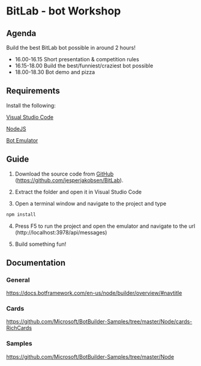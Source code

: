 # BitLab - bot Workshop
## Agenda
Build the best BitLab bot possible in around 2 hours!

* 16.00-16.15 Short presentation & competition rules
* 16.15-18.00 Build the best/funniest/craziest bot possible
* 18.00-18.30 Bot demo and pizza

## Requirements

Install the following:

[Visual Studio Code](https://code.visualstudio.com/)

[NodeJS](https://nodejs.org/en/)

[Bot Emulator](https://emulator.botframework.com/)

## Guide

1. Download the source code from [GitHub](https://github.com/jesperjakobsen/BitLab) (https://github.com/jesperjakobsen/BitLab).

2. Extract the folder and open it in Visual Studio Code

3. Open a terminal window and navigate to the project and type

~~~js 
npm install
~~~

4. Press F5 to run the project and open the emulator and navigate to the url (http://localhost:3978/api/messages)

5. Build something fun!

## Documentation

### General
https://docs.botframework.com/en-us/node/builder/overview/#navtitle

### Cards
https://github.com/Microsoft/BotBuilder-Samples/tree/master/Node/cards-RichCards

### Samples
https://github.com/Microsoft/BotBuilder-Samples/tree/master/Node

